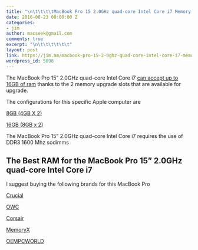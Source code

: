```yaml
---
title: "\n\t\t\t\tMacBook Pro 15 2.0GHz quad-core Intel Core i7 Memory Upgrades\t\t"
date: 2016-08-23 00:00:00 Z
categories:
- jim
author: macseek@gmail.com
comments: true
excerpt: "\n\t\t\t\t\t\t"
layout: post
link: https://jim.am/macbook-pro-15-2-0ghz-quad-core-intel-core-i7-memory-upgrades/
wordpress_id: 5096
---
```


The MacBook Pro 15” 2.0GHz quad-core Intel Core i7 [can accept up to 16GB of ram](http://amzn.to/2aZ7cc2) thanks to the 2 memory upgrade slots that are available for upgrade.




The configurations for this specific Apple computer are




[8GB (4GB X 2)](http://amzn.to/2aG3Hoc)




[16GB (8GB x 2) ](http://amzn.to/2aZ7cc2)




The MacBook Pro 15” 2.0GHz quad-core Intel Core i7 requires the use of DDR3 1600 Mhz sodimms




## The Best RAM for the MacBook Pro 15” 2.0GHz quad-core Intel Core i7




I suggest buying the following brands for this MacBook Pro




[Crucial](http://amzn.to/2bccVIB)




[OWC](http://amzn.to/2bcd4fi)




[Corsair](http://amzn.to/2bccVsr)




[MemoryX](http://memoryx.net)




[OEMPCWORLD](http://oempcworld.com)


		
